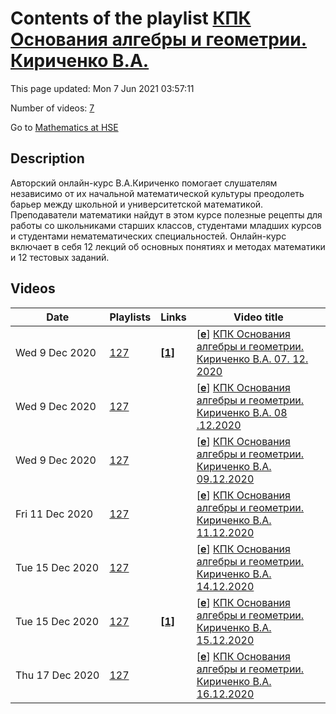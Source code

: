 # Contents of the playlist [КПК Основания алгебры и геометрии. Кириченко В.А.](https://www.youtube.com/playlist?list=PLq3E5oubNNoBYyuq9Y-14VMO7BpWxdKVt)

This page updated: Mon 7 Jun 2021 03:57:11

Number of videos: [7](#videos)

Go to [Mathematics at HSE](../README.md)

## Description

Авторский онлайн-курс В.А.Кириченко помогает слушателям независимо от их начальной математической культуры преодолеть барьер между школьной и университетской математикой. Преподаватели математики найдут в этом курсе полезные рецепты для работы со школьниками старших классов, студентами младших курсов и студентами нематематических специальностей. Онлайн-курс включает в себя 12 лекций об основных понятиях и методах математики и 12 тестовых заданий.

## Videos

|Date|Playlists|Links|Video title|
|---|---|---|---|
| Wed&nbsp;9&nbsp;Dec&nbsp;2020 | [127](../playlists/127 "КПК Основания алгебры и геометрии. Кириченко В.А.") | [**[1]**](https://drive.google.com/drive/folders/1EPrXbfEvNRVpwY7vfK2JvvYMiSZP2MvY?usp=sharing) | [[**e**](https://studio.youtube.com/video/Rz8bRM1hGYc/edit "Edit")] [КПК Основания алгебры и геометрии. Кириченко В.А. 07. 12. 2020](https://www.youtube.com/watch?v=Rz8bRM1hGYc&list=PLq3E5oubNNoBYyuq9Y-14VMO7BpWxdKVt "ссылка на файл, который на занятии рассылался, и фото доски:&#013;https://drive.google.com/drive/folders/1EPrXbfEvNRVpwY7vfK2JvvYMiSZP2MvY?usp=sharing") |
| Wed&nbsp;9&nbsp;Dec&nbsp;2020 | [127](../playlists/127 "КПК Основания алгебры и геометрии. Кириченко В.А.") |  | [[**e**](https://studio.youtube.com/video/pgzBjNvr75A/edit "Edit")] [КПК Основания алгебры и геометрии. Кириченко В.А.  08 .12.2020](https://www.youtube.com/watch?v=pgzBjNvr75A&list=PLq3E5oubNNoBYyuq9Y-14VMO7BpWxdKVt) |
| Wed&nbsp;9&nbsp;Dec&nbsp;2020 | [127](../playlists/127 "КПК Основания алгебры и геометрии. Кириченко В.А.") |  | [[**e**](https://studio.youtube.com/video/ofyJkYzIGUY/edit "Edit")] [КПК Основания алгебры и геометрии. Кириченко В.А. 09.12.2020](https://www.youtube.com/watch?v=ofyJkYzIGUY&list=PLq3E5oubNNoBYyuq9Y-14VMO7BpWxdKVt) |
| Fri&nbsp;11&nbsp;Dec&nbsp;2020 | [127](../playlists/127 "КПК Основания алгебры и геометрии. Кириченко В.А.") |  | [[**e**](https://studio.youtube.com/video/tebj5Pnfjmw/edit "Edit")] [КПК Основания алгебры и геометрии. Кириченко В.А. 11.12.2020](https://www.youtube.com/watch?v=tebj5Pnfjmw&list=PLq3E5oubNNoBYyuq9Y-14VMO7BpWxdKVt) |
| Tue&nbsp;15&nbsp;Dec&nbsp;2020 | [127](../playlists/127 "КПК Основания алгебры и геометрии. Кириченко В.А.") |  | [[**e**](https://studio.youtube.com/video/VzIt8SUqxwE/edit "Edit")] [КПК Основания алгебры и геометрии. Кириченко В.А. 14.12.2020](https://www.youtube.com/watch?v=VzIt8SUqxwE&list=PLq3E5oubNNoBYyuq9Y-14VMO7BpWxdKVt) |
| Tue&nbsp;15&nbsp;Dec&nbsp;2020 | [127](../playlists/127 "КПК Основания алгебры и геометрии. Кириченко В.А.") | [**[1]**](http://pi.math.cornell.edu/~mec/Winter2009/RalucaRemus/Lecture3/lecture3.html) | [[**e**](https://studio.youtube.com/video/6L5Y99XPHV0/edit "Edit")] [КПК Основания алгебры и геометрии. Кириченко В.А. 15.12.2020](https://www.youtube.com/watch?v=6L5Y99XPHV0&list=PLq3E5oubNNoBYyuq9Y-14VMO7BpWxdKVt "http://pi.math.cornell.edu/~mec/Winter2009/RalucaRemus/Lecture3/lecture3.html") |
| Thu&nbsp;17&nbsp;Dec&nbsp;2020 | [127](../playlists/127 "КПК Основания алгебры и геометрии. Кириченко В.А.") |  | [[**e**](https://studio.youtube.com/video/PyM9TAFtmN8/edit "Edit")] [КПК Основания алгебры и геометрии. Кириченко В.А. 16.12.2020](https://www.youtube.com/watch?v=PyM9TAFtmN8&list=PLq3E5oubNNoBYyuq9Y-14VMO7BpWxdKVt) |
